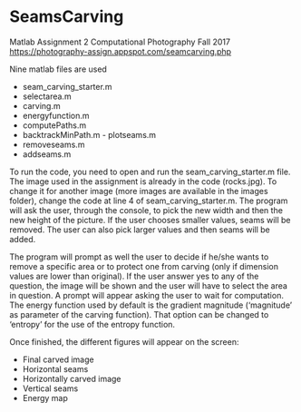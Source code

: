 # SeamsCarving
Matlab Assignment 2 Computational Photography Fall 2017
https://photography-assign.appspot.com/seamcarving.php

Nine   matlab   files   are   used
- seam_carving_starter.m
- selectarea.m
- carving.m
- energyfunction.m
- computePaths.m
- backtrackMinPath.m - plotseams.m
- removeseams.m
- addseams.m

To   run   the   code,   you   need   to   open   and   run   the   seam_carving_starter.m   file.
The   image   used   in   the   assignment   is   already   in   the   code   (rocks.jpg).   To   change   it   for   another image   (more   images   are   available   in   the   images   folder),   change   the   code   at   line   4   of seam_carving_starter.m.
The   program   will   ask   the   user,   through   the   console,   to   pick   the   new   width   and   then   the   new height   of   the   picture.   If   the   user   chooses   smaller   values,   seams   will   be   removed.   The   user   can also   pick   larger   values   and   then   seams   will   be   added.

The   program   will   prompt   as   well   the   user   to   decide   if   he/she   wants   to   remove   a   specific   area   or to   protect   one   from   carving   (only   if   dimension   values   are   lower   than   original).   If   the   user   answer yes   to   any   of   the   question,   the   image   will   be   shown   and   the   user   will   have   to   select   the   area   in question.
A   prompt   will   appear   asking   the   user   to   wait   for   computation.   The   energy   function   used   by default   is   the   gradient   magnitude   (‘magnitude’   as   parameter   of   the   carving   function).   That   option can   be   changed   to   ‘entropy’   for   the   use   of   the   entropy   function.

Once   finished,   the   different   figures   will   appear   on   the   screen:
- Final   carved   image
- Horizontal   seams
- Horizontally   carved   image
- Vertical   seams
- Energy   map
